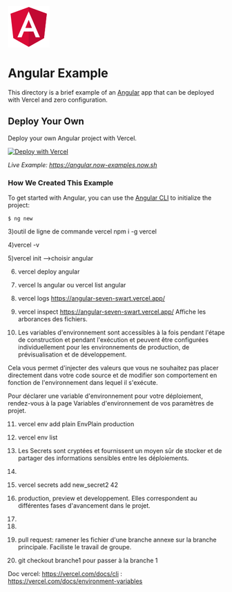 ![Angular Logo](https://github.com/vercel/vercel/blob/master/packages/frameworks/logos/angular.svg)

# Angular Example

This directory is a brief example of an [Angular](https://angular.io/) app that can be deployed with Vercel and zero configuration.

## Deploy Your Own

Deploy your own Angular project with Vercel.

[![Deploy with Vercel](https://vercel.com/button)](https://vercel.com/import/project?template=https://github.com/vercel/vercel/tree/master/examples/angular)

_Live Example: https://angular.now-examples.now.sh_

### How We Created This Example

To get started with Angular, you can use the [Angular CLI](https://cli.angular.io/) to initialize the project:

```shell
$ ng new
```
3)outil de ligne de commande vercel
 npm i -g vercel

4)vercel -v

5)vercel init -->choisir angular

6) vercel deploy angular

7) vercel ls angular ou vercel list angular

8) vercel logs https://angular-seven-swart.vercel.app/

9) vercel inspect https://angular-seven-swart.vercel.app/
Affiche les arborances des fichiers.

10) Les variables d'environnement sont accessibles à la fois pendant l'étape de construction et pendant l'exécution 
et peuvent être configurées individuellement pour les environnements de production, de prévisualisation et de développement.

Cela vous permet d'injecter des valeurs que vous ne souhaitez pas placer directement dans votre code source 
et de modifier son comportement en fonction de l'environnement dans lequel il s'exécute.

Pour déclarer une variable d'environnement pour votre déploiement, 
rendez-vous à la page Variables d'environnement de vos paramètres de projet.

11) vercel env add plain EnvPlain production

12) vercel env list

13) Les Secrets sont cryptées et fournissent un moyen sûr de stocker et de partager des informations sensibles entre les déploiements.

14)

15) vercel secrets add new_secret2 42

16) production, preview et developpement. Elles correspondent au différentes fases d'avancement dans le projet.

17)

18) 

19) pull request: ramener les fichier d'une branche annexe sur la branche principale. Faciliste le travail de groupe.

20) git checkout branche1 pour passer à la branche 1

Doc vercel: https://vercel.com/docs/cli
	  : https://vercel.com/docs/environment-variables
